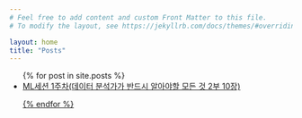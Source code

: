 ```yaml
---
# Feel free to add content and custom Front Matter to this file.
# To modify the layout, see https://jekyllrb.com/docs/themes/#overriding-theme-defaults

layout: home
title: "Posts"
---
```


<ul>
  {% for post in site.posts %}
    <li>
      <a href="/ML세션 1주차">ML세션 1주차(데이터 분석가가 반드시 알아야할 모든 것 2부 10장)
      

  {% endfor %}
